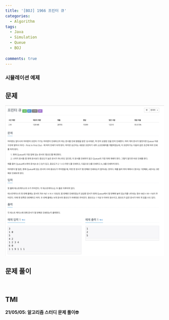 ```yaml
---
title: '[BOJ] 1966 프린터 큐'
categories:
  - Algorithm
tags:
  - Java
  - Simulation
  - Queue
  - BOJ

comments: true 
---
```

### 시뮬레이션 예제

## 문제
 <a href="/assets/images/BOJ1966.png"><img src="/assets/images/BOJ1966.png"></a>
 <br/>

## 문제 풀이
<script src="https://gist.github.com/kyeahen/3bbeb54a62dd38a6b49bfd825203b0c9.js"></script>
<br/>

## TMI

**21/05/05: 알고리즘 스터디 문제 풀이🤓**
